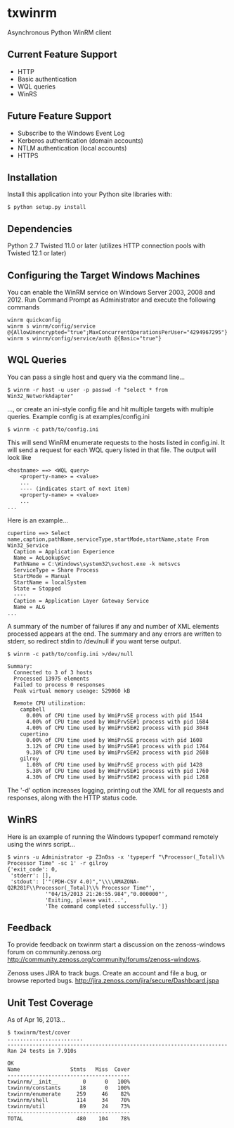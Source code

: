txwinrm
=======

Asynchronous Python WinRM client


Current Feature Support
-----------------------

* HTTP
* Basic authentication
* WQL queries
* WinRS

Future Feature Support
----------------------

* Subscribe to the Windows Event Log
* Kerberos authentication (domain accounts)
* NTLM authentication (local accounts)
* HTTPS


Installation
------------

Install this application into your Python site libraries with:

    $ python setup.py install


Dependencies
------------

Python 2.7
Twisted 11.0 or later (utilizes HTTP connection pools with Twisted 12.1 or later)


Configuring the Target Windows Machines
---------------------------------------

You can enable the WinRM service on Windows Server 2003, 2008 and 2012. Run
Command Prompt as Administrator and execute the following commands

    winrm quickconfig
    winrm s winrm/config/service @{AllowUnencrypted="true";MaxConcurrentOperationsPerUser="4294967295"}
    winrm s winrm/config/service/auth @{Basic="true"}


WQL Queries
-----------

You can pass a single host and query via the command line...

    $ winrm -r host -u user -p passwd -f "select * from Win32_NetworkAdapter"


..., or create an ini-style config file and hit multiple targets with multiple
queries. Example config is at examples/config.ini

    $ winrm -c path/to/config.ini


This will send WinRM enumerate requests to the hosts listed in config.ini. It
will send a request for each WQL query listed in that file. The output will
look like

    <hostname> ==> <WQL query>
        <property-name> = <value>
        ...
        ---- (indicates start of next item)
        <property-name> = <value>
        ...
    ...


Here is an example...

    cupertino ==> Select name,caption,pathName,serviceType,startMode,startName,state From Win32_Service
      Caption = Application Experience
      Name = AeLookupSvc
      PathName = C:\Windows\system32\svchost.exe -k netsvcs
      ServiceType = Share Process
      StartMode = Manual
      StartName = localSystem
      State = Stopped
      ----
      Caption = Application Layer Gateway Service
      Name = ALG
    ...


A summary of the number of failures if any and number of XML elements processed
appears at the end. The summary and any errors are written to stderr, so
redirect stdin to /dev/null if you want terse output.

    $ winrm -c path/to/config.ini >/dev/null

    Summary:
      Connected to 3 of 3 hosts
      Processed 13975 elements
      Failed to process 0 responses
      Peak virtual memory useage: 529060 kB

      Remote CPU utilization:
        campbell
          0.00% of CPU time used by WmiPrvSE process with pid 1544
          4.00% of CPU time used by WmiPrvSE#1 process with pid 1684
          4.00% of CPU time used by WmiPrvSE#2 process with pid 3048
        cupertino
          0.00% of CPU time used by WmiPrvSE process with pid 1608
          3.12% of CPU time used by WmiPrvSE#1 process with pid 1764
          9.38% of CPU time used by WmiPrvSE#2 process with pid 2608
        gilroy
          1.08% of CPU time used by WmiPrvSE process with pid 1428
          5.38% of CPU time used by WmiPrvSE#1 process with pid 1760
          4.30% of CPU time used by WmiPrvSE#2 process with pid 1268


The '-d' option increases logging, printing out the XML for all requests and
responses, along with the HTTP status code.


WinRS
-----

Here is an example of running the Windows typeperf command remotely using the
winrs script...

    $ winrs -u Administrator -p Z3n0ss -x 'typeperf "\Processor(_Total)\% Processor Time" -sc 1' -r gilroy
    {'exit_code': 0,
     'stderr': [],
     'stdout': ['"(PDH-CSV 4.0)","\\\\AMAZONA-Q2R281F\\Processor(_Total)\\% Processor Time"',
                '"04/15/2013 21:26:55.984","0.000000"',
                'Exiting, please wait...',
                'The command completed successfully.']}


Feedback
--------

To provide feedback on txwinrm start a discussion on the zenoss-windows forum on community.zenoss.org <http://community.zenoss.org/community/forums/zenoss-windows>.

Zenoss uses JIRA to track bugs. Create an account and file a bug, or browse reported bugs. <http://jira.zenoss.com/jira/secure/Dashboard.jspa>

Unit Test Coverage
------------------

As of Apr 16, 2013...

    $ txwinrm/test/cover
    ........................
    ----------------------------------------------------------------------
    Ran 24 tests in 7.910s

    OK
    Name                Stmts   Miss  Cover
    ---------------------------------------
    txwinrm/__init__        0      0   100%
    txwinrm/constants      18      0   100%
    txwinrm/enumerate     259     46    82%
    txwinrm/shell         114     34    70%
    txwinrm/util           89     24    73%
    ---------------------------------------
    TOTAL                 480    104    78%
